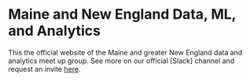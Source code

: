# Maine and New England Data, ML, and Analytics
This the official website of the Maine and greater New England data and analytics meet up group.
See more on our official [Slack] channel and request an invite [here](http://datane.herokuapp.com).

